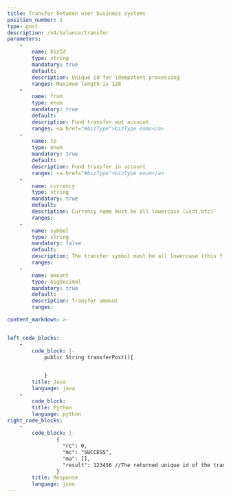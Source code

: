 ```yaml
---
title: Transfer between user business systems
position_number: 1
type: post
description: /v4/balance/transfer
parameters:
    -
        name: bizId
        type: string
        mandatory: true
        default:
        description: Unique id for idempotent processing
        ranges: Maximum length is 128
    -
        name: from
        type: enum
        mandatory: true
        default: 
        description: Fund transfer out account
        ranges: <a href="#bizType">bizType enmu</a>
    -
        name: to
        type: enum
        mandatory: true
        default: 
        description: Fund transfer in account
        ranges: <a href="#bizType">bizType enum</a>
    -
        name: currency
        type: string
        mandatory: true
        default:
        description: Currency name must be all lowercase (usdt,btc)
        ranges:
    -
        name: symbol
        type: string
        mandatory: false
        default:
        description: The transfer symbol must be all lowercase (this field must be passed if one of the transfer-in and transfer-out parties is leverage)
        ranges:
    -
        name: amount
        type: bigDecimal
        mandatory: true
        default:
        description: Transfer amount
        ranges:

content_markdown: >-


left_code_blocks:
    -
        code_block: |-
            public String transferPost(){


            }
        title: Java
        language: java
    -
        code_block:
        title: Python
        language: python
right_code_blocks:
    -
        code_block: |-
                {
                  "rc": 0,
                  "mc": "SUCCESS",
                  "ma": [],
                  "result": 123456 //The returned unique id of the transfer, it is recommended to store it for reconciliation
                }
        title: Response
        language: json
---
```

